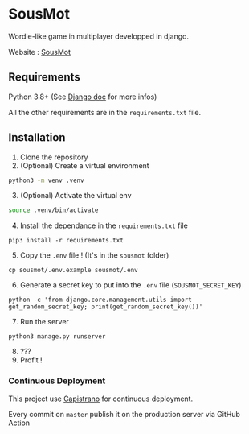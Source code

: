 # SousMot

Wordle-like game in multiplayer developped in django.

Website : [SousMot](https://motus.srvz-webapp.he-arc.ch/)

## Requirements

Python 3.8+ (See [Django doc](https://docs.djangoproject.com/en/4.0/releases/4.0/#python-compatibility) for more infos)

All the other requirements are in the `requirements.txt` file.

## Installation

1. Clone the repository
2. (Optional) Create a virtual environment
```bash
python3 -m venv .venv
```
3. (Optional) Activate the virtual env
```bash
source .venv/bin/activate 
```
4. Install the dependance in the `requirements.txt` file
```
pip3 install -r requirements.txt
```
5. Copy the `.env` file ! (It's in the `sousmot` folder)
```
cp sousmot/.env.example sousmot/.env
```
6. Generate a secret key to put into the `.env` file (`SOUSMOT_SECRET_KEY`)
```
python -c 'from django.core.management.utils import get_random_secret_key; print(get_random_secret_key())'
```
7. Run the server
```
python3 manage.py runserver
```
8. ???
9. Profit !

### Continuous Deployment

This project use [Capistrano](https://capistranorb.com/) for continuous deployment.

Every commit on `master` publish it on the production server via GitHub Action